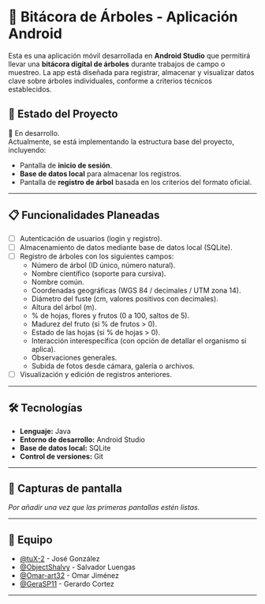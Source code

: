 # 🌳 Bitácora de Árboles - Aplicación Android

Esta es una aplicación móvil desarrollada en **Android Studio** que permitirá llevar una **bitácora digital de árboles** durante trabajos de campo o muestreo. La app está diseñada para registrar, almacenar y visualizar datos clave sobre árboles individuales, conforme a criterios técnicos establecidos.

## 📱 Estado del Proyecto

🚧 En desarrollo.  
Actualmente, se está implementando la estructura base del proyecto, incluyendo:
- Pantalla de **inicio de sesión**.
- **Base de datos local** para almacenar los registros.
- Pantalla de **registro de árbol** basada en los criterios del formato oficial.

---

## 📋 Funcionalidades Planeadas

- [ ] Autenticación de usuarios (login y registro).
- [ ] Almacenamiento de datos mediante base de datos local (SQLite).
- [ ] Registro de árboles con los siguientes campos:
  - Número de árbol (ID único, número natural).
  - Nombre científico (soporte para cursiva).
  - Nombre común.
  - Coordenadas geográficas (WGS 84 / decimales / UTM zona 14).
  - Diámetro del fuste (cm, valores positivos con decimales).
  - Altura del árbol (m).
  - % de hojas, flores y frutos (0 a 100, saltos de 5).
  - Madurez del fruto (si % de frutos > 0).
  - Estado de las hojas (si % de hojas > 0).
  - Interacción interespecífica (con opción de detallar el organismo si aplica).
  - Observaciones generales.
  - Subida de fotos desde cámara, galería o archivos.
- [ ] Visualización y edición de registros anteriores.

---

## 🛠️ Tecnologías

- **Lenguaje:** Java
- **Entorno de desarrollo:** Android Studio
- **Base de datos local:** SQLite
- **Control de versiones:** Git

---

## 📸 Capturas de pantalla

*Por añadir una vez que las primeras pantallas estén listas.*

---

## 👥 Equipo

- [@tuX-2](https://github.com/tuX-2) - José González
- [@ObjectShalvy](https://github.com/ObjectShalvy) - Salvador Luengas
- [@Omar-art32](https://github.com/Omar-art32) - Omar Jiménez
- [@GeraSP11](https://github.com/GeraSP11) - Gerardo Cortez


---